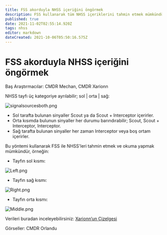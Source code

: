 ```yaml
---
title: FSS akorduyla NHSS içeriğini öngörmek
description: FSS kullanarak tüm NHSS içeriklerini tahmin etmek mümkündür
published: true
date: 2021-11-02T02:55:14.920Z
tags: nhss
editor: markdown
dateCreated: 2021-10-06T05:50:16.575Z
---
```


# FSS akorduyla NHSS içeriğini öngörmek

Baş Araştırmacılar: CMDR Mechan, CMDR Xarionn

NHSS tayfı üç kategoriye ayrılabilir; sol | orta | sağ:

![signalsourcesboth.png](/signalsourcesboth.png)

- Sol tarafta bulunan sinyaller Scout ya da Scout + Interceptor içerirler.
- Orta kısımda bulunun sinyaller her durumu barındırabilir; Scout, Scout + Interceptor, Interceptor.
- Sağ tarafta bulunan sinyaller her zaman Interceptor veya boş ortam içerirler.

Bu yöntemi kullanarak FSS ile NHSS'leri tahmin etmek ve okuma yapmak mümkündür, örneğin:

- Tayfın sol kısmı:

![Left.png](https://media.discordapp.net/attachments/854844543823642674/872095282656071690/Left.jpg?width=1290&height=726)

- Tayfın sağ kısmı:

![Right.png](https://media.discordapp.net/attachments/854844543823642674/872095289354367066/Right.jpg?width=1290&height=726)

- Tayfın orta kısmı:

![Middle.png](https://media.discordapp.net/attachments/854844543823642674/872095297478725712/Middle.jpg?width=1290&height=726)

Verileri buradan inceleyebilirsiniz: [Xarionn’un Çizelgesi](https://docs.google.com/spreadsheets/d/14Ik0S1fV8FHJR5iJQpiSbJ1t_yntRJVBB6axeL3XErk/edit#gid=0)

Görseller: CMDR Orlandu

